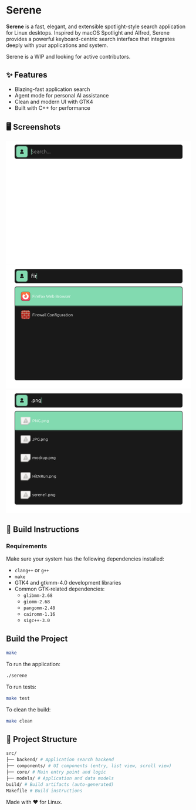 # Serene

**Serene** is a fast, elegant, and extensible spotlight-style search application for Linux desktops. Inspired by macOS Spotlight and Alfred, Serene provides a powerful keyboard-centric search interface that integrates deeply with your applications and system.

Serene is a WIP and looking for active contributors.

## ✨ Features

- Blazing-fast application search
- Agent mode for personal AI assistance
- Clean and modern UI with GTK4
- Built with C++ for performance

## 🖥️ Screenshots

![screenshot](screenshots/serene1.png)
![screenshot](screenshots/serene2.png)
![screenshot](screenshots/serene3.png)

## 🔧 Build Instructions

### Requirements

Make sure your system has the following dependencies installed:

- `clang++` or `g++`
- `make`
- GTK4 and gtkmm-4.0 development libraries
- Common GTK-related dependencies:
  - `glibmm-2.68`
  - `giomm-2.68`
  - `pangomm-2.48`
  - `cairomm-1.16`
  - `sigc++-3.0`

## Build the Project

```bash
make
```

To run the application:

```bash
./serene
```

To run tests:

```bash
make test
```

To clean the build:

```bash
make clean
```

## 📁 Project Structure

```bash
src/
├── backend/ # Application search backend
├── components/ # UI components (entry, list view, scroll view)
├── core/ # Main entry point and logic
├── models/ # Application and data models
build/ # Build artifacts (auto-generated)
Makefile # Build instructions
```

Made with ❤️ for Linux.

